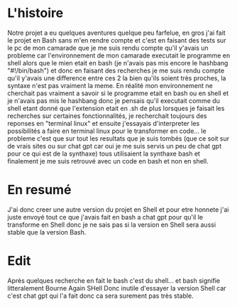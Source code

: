 # L'histoire

Notre projet a eu quelques aventures quelque peu farfelue, en gros j'ai fait le projet en Bash sans m'en rendre compte et c'est en faisant des tests sur le pc de mon camarade que je me suis rendu compte qu'il y'avais un probleme car l'environnement de mon camarade executait le programme en shell alors que le mien etait en bash (je n'avais pas mis encore le hashbang "#!/bin/bash") et donc en faisant des recherches je me suis rendu compte qu'il y'avais une difference entre ces 2 la bien qu'ils soient très proches, la syntaxe n'est pas vraiment la meme. En réalité mon environnement ne cherchait pas vraiment a savoir si le programme etait en bash ou en shell et je n'avais pas mis le hashbang donc je pensais qu'il executait comme du shell etant donné que l'extension etait en .sh de plus lorsques je faisait les recherches sur certaines fonctionnalités, je recherchait toujours des reponses en "terminal linux" et ensuite j'essayais d'interpreter les possibilités a faire en terminal linux pour le transformer en code... le probleme c'est que sur tout les resultats que je suis tombés (que ce soit sur de vrais sites ou sur chat gpt car oui je me suis servis un peu de chat gpt pour ce qui est de la synthaxe) tous utilisaient la synthaxe bash et finalement je me suis retrouvé avec un code en bash et non en shell. 

# En resumé

J'ai donc creer une autre version du projet en Shell et pour etre honnete j'ai juste envoyé tout ce que j'avais fait en bash a chat gpt pour qu'il le transforme en Shell donc je ne sais pas si la version en Shell sera aussi stable que la version Bash.

# Edit

Après quelques recherche en fait le bash c'est du shell... et bash signifie litteralement Bourne Again SHell
Donc inutile d'essayer la version Shell car c'est chat gpt qui l'a fait donc ca sera surement pas très stable.